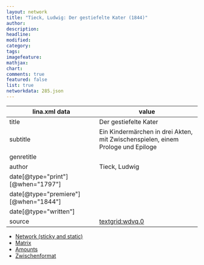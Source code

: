 ```yaml
---
layout: network
title: "Tieck, Ludwig: Der gestiefelte Kater (1844)"
author:
description:
headline:
modified:
category:
tags:
imagefeature: 
mathjax: 
chart: 
comments: true
featured: false
list: true
networkdata: 285.json
---
```

lina.xml data  | value
------------- | -------------
title|Der gestiefelte Kater
subtitle|Ein Kindermärchen in drei Akten, mit Zwischenspielen, einem Prologe und Epiloge
genretitle|
author|Tieck, Ludwig
date[@type="print"][@when="1797"]|
date[@type="premiere"][@when="1844"]|
date[@type="written"]|
source|[textgrid:wdvq.0](https://textgridlab.org/1.0/tgcrud-public/rest/textgrid:wdvq.0/data)



* [Network (sticky and static)](/network285)
* [Matrix](/matrix285)
* [Amounts](/amount285)
* [Zwischenformat](/lina285 )
